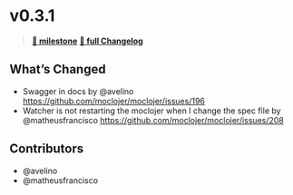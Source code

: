 # v0.3.1

> **[🎯 milestone](https://github.com/moclojer/moclojer/milestone/4?closed=1)**
> **[🔖 full Changelog](https://github.com/moclojer/moclojer/commits/v0.3.1)**

## What’s Changed

* Swagger in docs by @avelino <https://github.com/moclojer/moclojer/issues/196>
* Watcher is not restarting the moclojer when I change the spec file by @matheusfrancisco <https://github.com/moclojer/moclojer/issues/208>

## Contributors

* @avelino
* @matheusfrancisco
